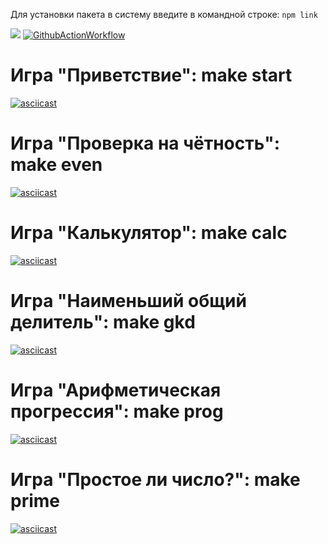 Для установки пакета в систему введите в командной строке:
`npm link`

<a href="https://codeclimate.com/github/morphydidius/frontend-project-lvl1/maintainability"><img src="https://api.codeclimate.com/v1/badges/6fa847220be557783e6f/maintainability" /></a> [![GithubActionWorkflow](https://github.com/morphydidius/frontend-project-lvl1/workflows/Make-lint/badge.svg)](https://github.com/morphydidius/frontend-project-lvl1/actions)

# Игра "Приветствие": make start
[![asciicast](https://asciinema.org/a/gHlJVcwfLc2A0ihVKlWRV4khQ.svg)](https://asciinema.org/a/gHlJVcwfLc2A0ihVKlWRV4khQ)

# Игра "Проверка на чётность": make even
[![asciicast](https://asciinema.org/a/rCbpazDpP10v6Xx6lVvCmqufi.svg)](https://asciinema.org/a/rCbpazDpP10v6Xx6lVvCmqufi)

# Игра "Калькулятор": make calc
[![asciicast](https://asciinema.org/a/53dSmd7jVaQ1oxcnMtUSO5tiI.svg)](https://asciinema.org/a/53dSmd7jVaQ1oxcnMtUSO5tiI)

# Игра "Наименьший общий делитель": make gkd
[![asciicast](https://asciinema.org/a/ahVfNkzGRyxMn4aIXm5hX9Zgm.svg)](https://asciinema.org/a/ahVfNkzGRyxMn4aIXm5hX9Zgm)

# Игра "Арифметическая прогрессия": make prog
[![asciicast](https://asciinema.org/a/q8YfzfyRWHk0nj3YONRjSDVmf.svg)](https://asciinema.org/a/q8YfzfyRWHk0nj3YONRjSDVmf)

# Игра "Простое ли число?": make prime
[![asciicast](https://asciinema.org/a/aeRr05NA4uBwAYdAgIZfPSDPD.svg)](https://asciinema.org/a/aeRr05NA4uBwAYdAgIZfPSDPD)
